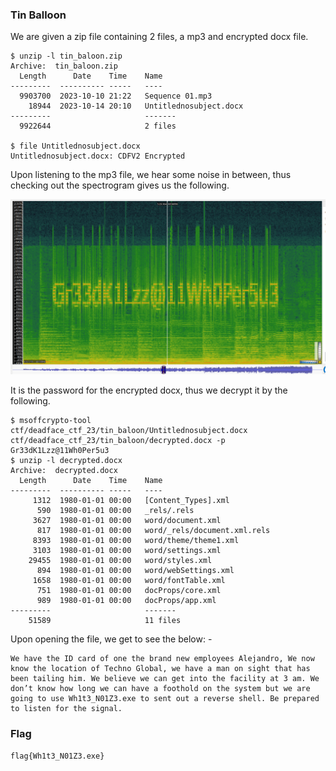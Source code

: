 ### Tin Balloon

We are given a zip file containing 2 files, a mp3 and encrypted docx file.

```
$ unzip -l tin_baloon.zip 
Archive:  tin_baloon.zip
  Length      Date    Time    Name
---------  ---------- -----   ----
  9903700  2023-10-10 21:22   Sequence 01.mp3
    18944  2023-10-14 20:10   Untitlednosubject.docx
---------                     -------
  9922644                     2 files

$ file Untitlednosubject.docx 
Untitlednosubject.docx: CDFV2 Encrypted
```

Upon listening to the mp3 file, we hear some noise in between, thus checking out the spectrogram gives us the following.

![Spectrogram](https://github.com/suds4131/CTF-Writeups/blob/main/DEADFACE_CTF_2023/Forensics/sequence_01_spectrogram.png?raw=true)

It is the password for the encrypted docx, thus we decrypt it by the following.

```
$ msoffcrypto-tool ctf/deadface_ctf_23/tin_baloon/Untitlednosubject.docx ctf/deadface_ctf_23/tin_baloon/decrypted.docx -p Gr33dK1Lzz@11Wh0Per5u3
$ unzip -l decrypted.docx 
Archive:  decrypted.docx
  Length      Date    Time    Name
---------  ---------- -----   ----
     1312  1980-01-01 00:00   [Content_Types].xml
      590  1980-01-01 00:00   _rels/.rels
     3627  1980-01-01 00:00   word/document.xml
      817  1980-01-01 00:00   word/_rels/document.xml.rels
     8393  1980-01-01 00:00   word/theme/theme1.xml
     3103  1980-01-01 00:00   word/settings.xml
    29455  1980-01-01 00:00   word/styles.xml
      894  1980-01-01 00:00   word/webSettings.xml
     1658  1980-01-01 00:00   word/fontTable.xml
      751  1980-01-01 00:00   docProps/core.xml
      989  1980-01-01 00:00   docProps/app.xml
---------                     -------
    51589                     11 files
```

Upon opening the file, we get to see the below: -
```
We have the ID card of one the brand new employees Alejandro, We now know the location of Techno Global, we have a man on sight that has been tailing him. We believe we can get into the facility at 3 am. We don’t know how long we can have a foothold on the system but we are going to use Wh1t3_N01Z3.exe to sent out a reverse shell. Be prepared to listen for the signal.
```

### Flag
`flag{Wh1t3_N01Z3.exe}`
